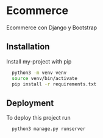 
# Ecommerce

Ecommerce con Django y Bootstrap


## Installation

Install my-project with pip

```bash
  python3 -m venv venv
  source venv/bin/activate
  pip install -r requirements.txt
```
## Deployment

To deploy this project run

```bash
  python3 manage.py runserver
```
    